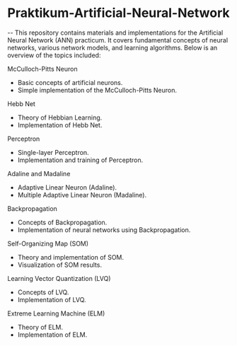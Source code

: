 # Praktikum-Artificial-Neural-Network

-- This repository contains materials and implementations for the Artificial Neural Network (ANN) practicum. It covers fundamental concepts of neural networks, various network models, and learning algorithms. Below is an overview of the topics included:

McCulloch-Pitts Neuron
- Basic concepts of artificial neurons.
- Simple implementation of the McCulloch-Pitts Neuron.

Hebb Net
- Theory of Hebbian Learning.
- Implementation of Hebb Net.

Perceptron
- Single-layer Perceptron.
- Implementation and training of Perceptron.

Adaline and Madaline
- Adaptive Linear Neuron (Adaline).
- Multiple Adaptive Linear Neuron (Madaline).

Backpropagation
- Concepts of Backpropagation.
- Implementation of neural networks using Backpropagation.

Self-Organizing Map (SOM)
- Theory and implementation of SOM.
- Visualization of SOM results.

Learning Vector Quantization (LVQ)
- Concepts of LVQ.
- Implementation of LVQ.

Extreme Learning Machine (ELM)
- Theory of ELM.
- Implementation of ELM.
